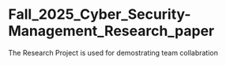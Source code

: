 # Fall_2025_Cyber_Security-Management_Research_paper
The Research Project is used for demostrating team collabration
